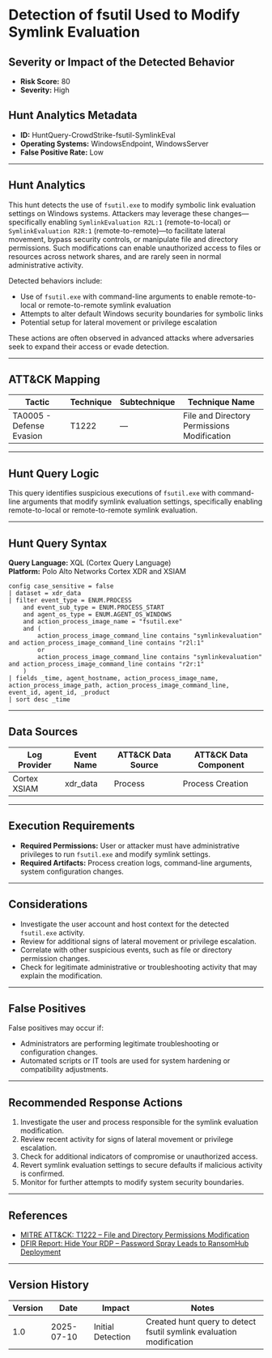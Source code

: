 # Detection of fsutil Used to Modify Symlink Evaluation

## Severity or Impact of the Detected Behavior

- **Risk Score:** 80  
- **Severity:** High

## Hunt Analytics Metadata

- **ID:** HuntQuery-CrowdStrike-fsutil-SymlinkEval
- **Operating Systems:** WindowsEndpoint, WindowsServer
- **False Positive Rate:** Low

---

## Hunt Analytics

This hunt detects the use of `fsutil.exe` to modify symbolic link evaluation settings on Windows systems. Attackers may leverage these changes—specifically enabling `SymlinkEvaluation R2L:1` (remote-to-local) or `SymlinkEvaluation R2R:1` (remote-to-remote)—to facilitate lateral movement, bypass security controls, or manipulate file and directory permissions. Such modifications can enable unauthorized access to files or resources across network shares, and are rarely seen in normal administrative activity.

Detected behaviors include:

- Use of `fsutil.exe` with command-line arguments to enable remote-to-local or remote-to-remote symlink evaluation
- Attempts to alter default Windows security boundaries for symbolic links
- Potential setup for lateral movement or privilege escalation

These actions are often observed in advanced attacks where adversaries seek to expand their access or evade detection.

---

## ATT&CK Mapping

| Tactic                        | Technique   | Subtechnique | Technique Name                                 |
|-------------------------------|-------------|--------------|-----------------------------------------------|
| TA0005 - Defense Evasion      | T1222       | —            | File and Directory Permissions Modification   |

---

## Hunt Query Logic

This query identifies suspicious executions of `fsutil.exe` with command-line arguments that modify symlink evaluation settings, specifically enabling remote-to-local or remote-to-remote symlink evaluation.

---

## Hunt Query Syntax

**Query Language:** XQL (Cortex Query Language)  
**Platform:** Polo Alto Networks Cortex XDR and XSIAM

```xql
config case_sensitive = false
| dataset = xdr_data
| filter event_type = ENUM.PROCESS
    and event_sub_type = ENUM.PROCESS_START
    and agent_os_type = ENUM.AGENT_OS_WINDOWS
    and action_process_image_name = "fsutil.exe"
    and (
        action_process_image_command_line contains "symlinkevaluation" and action_process_image_command_line contains "r2l:1"
        or
        action_process_image_command_line contains "symlinkevaluation" and action_process_image_command_line contains "r2r:1"
    )
| fields _time, agent_hostname, action_process_image_name, action_process_image_path, action_process_image_command_line, event_id, agent_id, _product
| sort desc _time
```

---

## Data Sources

| Log Provider | Event Name       | ATT&CK Data Source  | ATT&CK Data Component  |
|--------------|------------------|---------------------|------------------------|
| Cortex XSIAM|    xdr_data       | Process             | Process Creation       |

---

## Execution Requirements

- **Required Permissions:** User or attacker must have administrative privileges to run `fsutil.exe` and modify symlink settings.
- **Required Artifacts:** Process creation logs, command-line arguments, system configuration changes.

---

## Considerations

- Investigate the user account and host context for the detected `fsutil.exe` activity.
- Review for additional signs of lateral movement or privilege escalation.
- Correlate with other suspicious events, such as file or directory permission changes.
- Check for legitimate administrative or troubleshooting activity that may explain the modification.

---

## False Positives

False positives may occur if:

- Administrators are performing legitimate troubleshooting or configuration changes.
- Automated scripts or IT tools are used for system hardening or compatibility adjustments.

---

## Recommended Response Actions

1. Investigate the user and process responsible for the symlink evaluation modification.
2. Review recent activity for signs of lateral movement or privilege escalation.
3. Check for additional indicators of compromise or unauthorized access.
4. Revert symlink evaluation settings to secure defaults if malicious activity is confirmed.
5. Monitor for further attempts to modify system security boundaries.

---

## References

- [MITRE ATT&CK: T1222 – File and Directory Permissions Modification](https://attack.mitre.org/techniques/T1222/)
- [DFIR Report: Hide Your RDP – Password Spray Leads to RansomHub Deployment](https://thedfirreport.com/2025/06/30/hide-your-rdp-password-spray-leads-to-ransomhub-deployment/)

---

## Version History

| Version | Date       | Impact            | Notes                                                                                      |
|---------|------------|-------------------|--------------------------------------------------------------------------------------------|
| 1.0     | 2025-07-10 | Initial Detection | Created hunt query to detect fsutil symlink evaluation modification                        |
